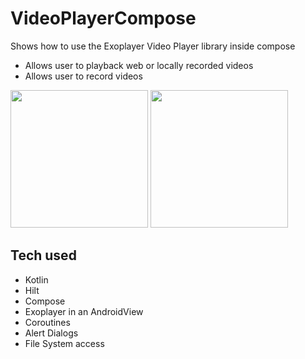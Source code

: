 # VideoPlayerCompose
Shows how to use the Exoplayer Video Player library inside compose

- Allows user to playback web or locally recorded videos
- Allows user to record videos

[<img src="https://user-images.githubusercontent.com/5157474/196297387-557323ce-6cce-414d-b6ad-992de3f3adc2.png" width="220"/>](https://user-images.githubusercontent.com/5157474/196297387-557323ce-6cce-414d-b6ad-992de3f3adc2.png)
[<img src="https://user-images.githubusercontent.com/5157474/196297405-2d653100-6a34-4656-b679-3d38dee3d48d.png" width="220"/>](https://user-images.githubusercontent.com/5157474/196297405-2d653100-6a34-4656-b679-3d38dee3d48d.png)


## Tech used
- Kotlin
- Hilt
- Compose
- Exoplayer in an AndroidView
- Coroutines
- Alert Dialogs
- File System access

<!-- To install the Apk:

1. Open this link on your Android device:
   https://github.com/realityexpander/calorieTrack/blob/master/bikingtrack_1.0.apk
2. Tap the "skewer" menu and tap the "download"

   [![](https://user-images.githubusercontent.com/5157474/147434050-57102a30-af32-46ed-a90b-d94e0c4a4f35.jpg)]()
3. Allow the file to download (DO NOT click "show details")
4. After the file is downloaded, click "OK" to install
5. Click "OK" to install
6. Click "OK" to launch

If you have developer options turned on, you may need to turn off "USB Debugging" if the "Waiting for debugger" dialog is displayed.
 -->
